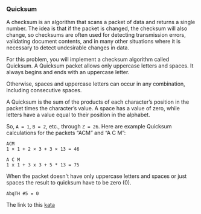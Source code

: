 ### Quicksum

A checksum is an algorithm that scans a packet of data and returns a single number. The idea is that if the packet is changed, the checksum will also change, so checksums are often used for detecting transmission errors, validating document contents, and in many other situations where it is necessary to detect undesirable changes in data.

For this problem, you will implement a checksum algorithm called Quicksum. A Quicksum packet allows only uppercase letters and spaces. It always begins and ends with an uppercase letter.

Otherwise, spaces and uppercase letters can occur in any combination, including consecutive spaces.

A Quicksum is the sum of the products of each character’s position in the packet times the character’s value. A space has a value of zero, while letters have a value equal to their position in the alphabet.

So, `A = 1`, `B = 2`, etc., through `Z = 26`. Here are example Quicksum calculations for the packets “ACM” and “A C M”:
``` 
ACM
1 × 1 + 2 × 3 + 3 × 13 = 46 

A C M
1 x 1 + 3 x 3 + 5 * 13 = 75
```

When the packet doesn't have only uppercase letters and spaces or just spaces the result to quicksum have to be zero (0).
```
AbqTH #5 = 0
```

The link to this [kata](https://www.codewars.com/kata/quicksum/javascript)
